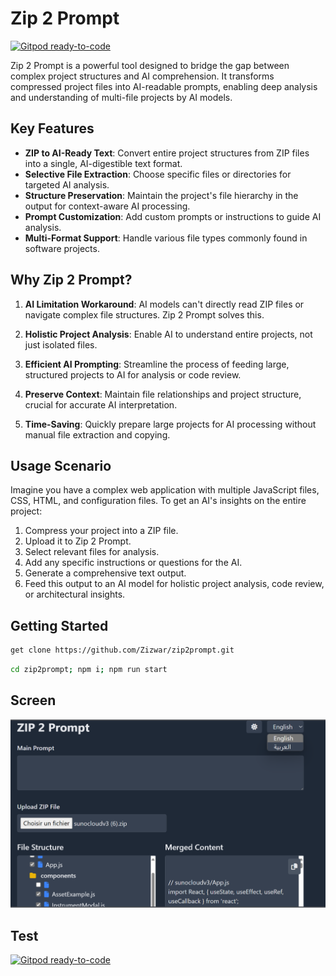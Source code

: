 # Zip 2 Prompt

[![Gitpod ready-to-code](https://img.shields.io/badge/Gitpod-ready--to--code-blue?logo=gitpod)](https://gitpod.io/#https://github.com/Zizwar/zip2prompt)

Zip 2 Prompt is a powerful tool designed to bridge the gap between complex project structures and AI comprehension. It transforms compressed project files into AI-readable prompts, enabling deep analysis and understanding of multi-file projects by AI models.


## Key Features

- **ZIP to AI-Ready Text**: Convert entire project structures from ZIP files into a single, AI-digestible text format.
- **Selective File Extraction**: Choose specific files or directories for targeted AI analysis.
- **Structure Preservation**: Maintain the project's file hierarchy in the output for context-aware AI processing.
- **Prompt Customization**: Add custom prompts or instructions to guide AI analysis.
- **Multi-Format Support**: Handle various file types commonly found in software projects.

## Why Zip 2 Prompt?

1. **AI Limitation Workaround**: AI models can't directly read ZIP files or navigate complex file structures. Zip 2 Prompt solves this.

2. **Holistic Project Analysis**: Enable AI to understand entire projects, not just isolated files.

3. **Efficient AI Prompting**: Streamline the process of feeding large, structured projects to AI for analysis or code review.

4. **Preserve Context**: Maintain file relationships and project structure, crucial for accurate AI interpretation.

5. **Time-Saving**: Quickly prepare large projects for AI processing without manual file extraction and copying.

## Usage Scenario

Imagine you have a complex web application with multiple JavaScript files, CSS, HTML, and configuration files. To get an AI's insights on the entire project:

1. Compress your project into a ZIP file.
2. Upload it to Zip 2 Prompt.
3. Select relevant files for analysis.
4. Add any specific instructions or questions for the AI.
5. Generate a comprehensive text output.
6. Feed this output to an AI model for holistic project analysis, code review, or architectural insights.

## Getting Started
```bash
get clone https://github.com/Zizwar/zip2prompt.git
```
```bash
cd zip2prompt; npm i; npm run start
```

## Screen
![zip2prompt](https://raw.githubusercontent.com/Zizwar/zip2prompt/main/screen/image.png)

## Test

[![Gitpod ready-to-code](https://img.shields.io/badge/Gitpod-ready--to--code-blue?logo=gitpod)](https://gitpod.io/#https://github.com/Zizwar/zip2prompt)